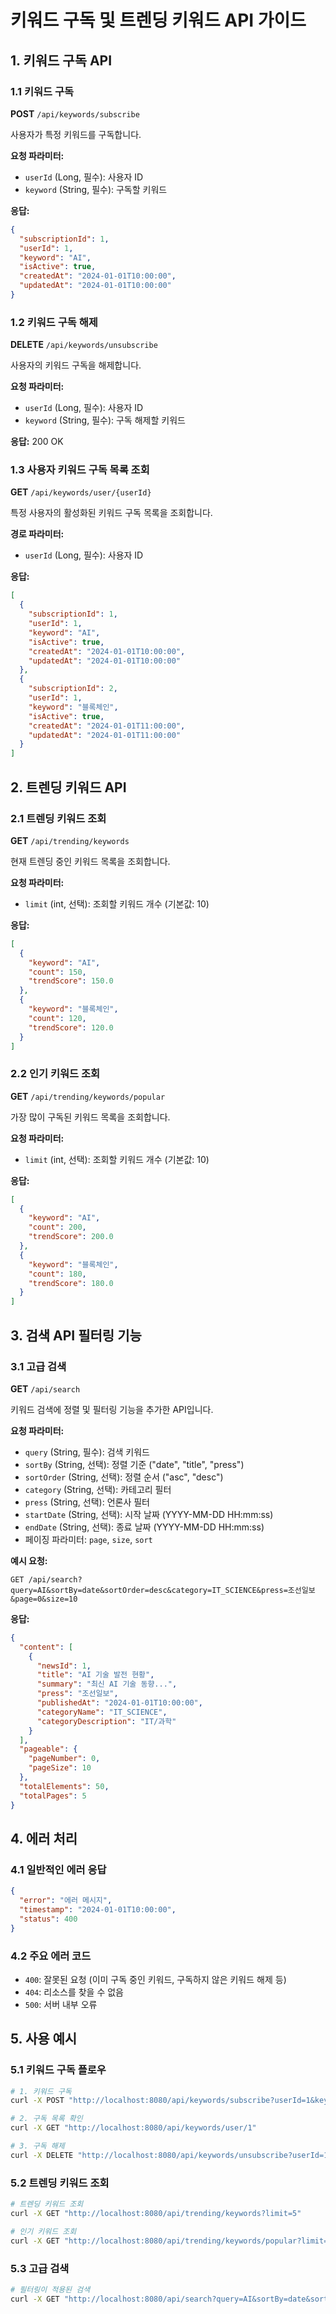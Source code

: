 # 키워드 구독 및 트렌딩 키워드 API 가이드

## 1. 키워드 구독 API

### 1.1 키워드 구독

**POST** `/api/keywords/subscribe`

사용자가 특정 키워드를 구독합니다.

**요청 파라미터:**

- `userId` (Long, 필수): 사용자 ID
- `keyword` (String, 필수): 구독할 키워드

**응답:**

```json
{
  "subscriptionId": 1,
  "userId": 1,
  "keyword": "AI",
  "isActive": true,
  "createdAt": "2024-01-01T10:00:00",
  "updatedAt": "2024-01-01T10:00:00"
}
```

### 1.2 키워드 구독 해제

**DELETE** `/api/keywords/unsubscribe`

사용자의 키워드 구독을 해제합니다.

**요청 파라미터:**

- `userId` (Long, 필수): 사용자 ID
- `keyword` (String, 필수): 구독 해제할 키워드

**응답:** 200 OK

### 1.3 사용자 키워드 구독 목록 조회

**GET** `/api/keywords/user/{userId}`

특정 사용자의 활성화된 키워드 구독 목록을 조회합니다.

**경로 파라미터:**

- `userId` (Long, 필수): 사용자 ID

**응답:**

```json
[
  {
    "subscriptionId": 1,
    "userId": 1,
    "keyword": "AI",
    "isActive": true,
    "createdAt": "2024-01-01T10:00:00",
    "updatedAt": "2024-01-01T10:00:00"
  },
  {
    "subscriptionId": 2,
    "userId": 1,
    "keyword": "블록체인",
    "isActive": true,
    "createdAt": "2024-01-01T11:00:00",
    "updatedAt": "2024-01-01T11:00:00"
  }
]
```

## 2. 트렌딩 키워드 API

### 2.1 트렌딩 키워드 조회

**GET** `/api/trending/keywords`

현재 트렌딩 중인 키워드 목록을 조회합니다.

**요청 파라미터:**

- `limit` (int, 선택): 조회할 키워드 개수 (기본값: 10)

**응답:**

```json
[
  {
    "keyword": "AI",
    "count": 150,
    "trendScore": 150.0
  },
  {
    "keyword": "블록체인",
    "count": 120,
    "trendScore": 120.0
  }
]
```

### 2.2 인기 키워드 조회

**GET** `/api/trending/keywords/popular`

가장 많이 구독된 키워드 목록을 조회합니다.

**요청 파라미터:**

- `limit` (int, 선택): 조회할 키워드 개수 (기본값: 10)

**응답:**

```json
[
  {
    "keyword": "AI",
    "count": 200,
    "trendScore": 200.0
  },
  {
    "keyword": "블록체인",
    "count": 180,
    "trendScore": 180.0
  }
]
```

## 3. 검색 API 필터링 기능

### 3.1 고급 검색

**GET** `/api/search`

키워드 검색에 정렬 및 필터링 기능을 추가한 API입니다.

**요청 파라미터:**

- `query` (String, 필수): 검색 키워드
- `sortBy` (String, 선택): 정렬 기준 ("date", "title", "press")
- `sortOrder` (String, 선택): 정렬 순서 ("asc", "desc")
- `category` (String, 선택): 카테고리 필터
- `press` (String, 선택): 언론사 필터
- `startDate` (String, 선택): 시작 날짜 (YYYY-MM-DD HH:mm:ss)
- `endDate` (String, 선택): 종료 날짜 (YYYY-MM-DD HH:mm:ss)
- 페이징 파라미터: `page`, `size`, `sort`

**예시 요청:**

```
GET /api/search?query=AI&sortBy=date&sortOrder=desc&category=IT_SCIENCE&press=조선일보&page=0&size=10
```

**응답:**

```json
{
  "content": [
    {
      "newsId": 1,
      "title": "AI 기술 발전 현황",
      "summary": "최신 AI 기술 동향...",
      "press": "조선일보",
      "publishedAt": "2024-01-01T10:00:00",
      "categoryName": "IT_SCIENCE",
      "categoryDescription": "IT/과학"
    }
  ],
  "pageable": {
    "pageNumber": 0,
    "pageSize": 10
  },
  "totalElements": 50,
  "totalPages": 5
}
```

## 4. 에러 처리

### 4.1 일반적인 에러 응답

```json
{
  "error": "에러 메시지",
  "timestamp": "2024-01-01T10:00:00",
  "status": 400
}
```

### 4.2 주요 에러 코드

- `400`: 잘못된 요청 (이미 구독 중인 키워드, 구독하지 않은 키워드 해제 등)
- `404`: 리소스를 찾을 수 없음
- `500`: 서버 내부 오류

## 5. 사용 예시

### 5.1 키워드 구독 플로우

```bash
# 1. 키워드 구독
curl -X POST "http://localhost:8080/api/keywords/subscribe?userId=1&keyword=AI"

# 2. 구독 목록 확인
curl -X GET "http://localhost:8080/api/keywords/user/1"

# 3. 구독 해제
curl -X DELETE "http://localhost:8080/api/keywords/unsubscribe?userId=1&keyword=AI"
```

### 5.2 트렌딩 키워드 조회

```bash
# 트렌딩 키워드 조회
curl -X GET "http://localhost:8080/api/trending/keywords?limit=5"

# 인기 키워드 조회
curl -X GET "http://localhost:8080/api/trending/keywords/popular?limit=5"
```

### 5.3 고급 검색

```bash
# 필터링이 적용된 검색
curl -X GET "http://localhost:8080/api/search?query=AI&sortBy=date&sortOrder=desc&category=IT_SCIENCE&page=0&size=10"
```
